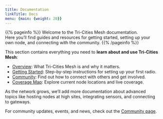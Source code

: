 ```yaml
---
title: Documentation
linkTitle: Docs
menu: {main: {weight: 20}}
---
```


{{% pageinfo %}}
Welcome to the Tri-Cities Mesh documentation.  
Here you’ll find guides and resources for getting started, setting up your own node, and connecting with the community.
{{% /pageinfo %}}

This section contains everything you need to **learn about and use Tri-Cities Mesh**:

- [Overview](/docs/overview/): What Tri-Cities Mesh is and why it matters.  
- [Getting Started](/docs/getting-started/): Step-by-step instructions for setting up your first radio.  
- [Community](/community/): Find out how to connect with others and get involved.  
- [Coverage Map](https://meshtastic.n4jhc.com): Explore current node locations and live coverage.  

As the network grows, we’ll add more documentation about advanced topics like hosting nodes at high sites, integrating sensors, and connecting to gateways.  

For community updates, events, and news, check out the [Community page](/community/).  
